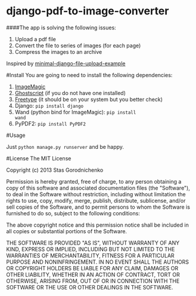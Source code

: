 django-pdf-to-image-converter
=============================

####The app is solving the following issues:

1. Upload a pdf file
2. Convert the file to series of images (for each page)
3. Compress the images to an archive

Inspired by [minimal-django-file-upload-example](https://github.com/doph/minimal-django-file-upload-example)

#Install
You are going to need to install the following dependencies:

1. [ImageMagic](http://www.imagemagick.org/script/index.php)
2. [Ghostscript](http://www.ghostscript.com) (if you do not have one installed)
3. [Freetype](http://www.freetype.org) (it should be on your system but you better check)
4. Django: <code>pip install django</code>
5. Wand (python bind for ImageMagic): <code>pip install wand</code>
6. PyPDF2: <code>pip install PyPDF2</code>

#Usage

Just <code>python manage.py runserver</code> and be happy.

#License
The MIT License

Copyright (c) 2013 Stas Gorodnichenko

Permission is hereby granted, free of charge, to any person obtaining a copy of this software and associated documentation files (the "Software"), to deal in the Software without restriction, including without limitation the rights to use, copy, modify, merge, publish, distribute, sublicense, and/or sell copies of the Software, and to permit persons to whom the Software is furnished to do so, subject to the following conditions:

The above copyright notice and this permission notice shall be included in all copies or substantial portions of the Software.

THE SOFTWARE IS PROVIDED "AS IS", WITHOUT WARRANTY OF ANY KIND, EXPRESS OR IMPLIED, INCLUDING BUT NOT LIMITED TO THE WARRANTIES OF MERCHANTABILITY, FITNESS FOR A PARTICULAR PURPOSE AND NONINFRINGEMENT. IN NO EVENT SHALL THE AUTHORS OR COPYRIGHT HOLDERS BE LIABLE FOR ANY CLAIM, DAMAGES OR OTHER LIABILITY, WHETHER IN AN ACTION OF CONTRACT, TORT OR OTHERWISE, ARISING FROM, OUT OF OR IN CONNECTION WITH THE SOFTWARE OR THE USE OR OTHER DEALINGS IN THE SOFTWARE.
